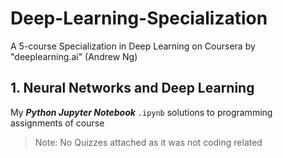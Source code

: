 # Deep-Learning-Specialization
A 5-course Specialization in Deep Learning on Coursera by "deeplearning.ai" (Andrew Ng)

## 1. Neural Networks and Deep Learning
My ***Python Jupyter Notebook*** `.ipynb` solutions to programming assignments of  course <br />


> Note:
No Quizzes attached as it was not coding related
